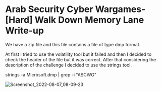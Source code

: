 # Arab Security Cyber Wargames-[Hard] Walk Down Memory Lane Write-up

We have a zip file and this file contains a file of type dmp format.


At first I tried to use the volatility tool but it failed and then I decided to check the header of the file but it was correct. 
After that considering the description of the challenge I decided to use the strings tool.

strings -a Microsoft.dmp | grep -i "ASCWG"

![Screenshot_2022-08-07_08-09-23](https://user-images.githubusercontent.com/80649768/183290698-9b17f234-105b-40be-9d3d-eb40b84c89e6.png)
